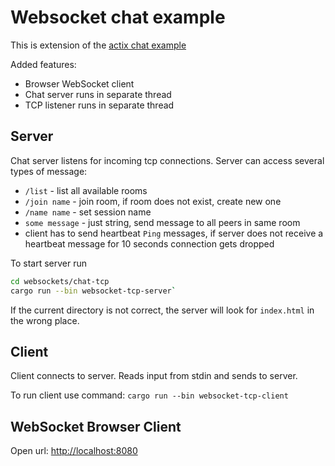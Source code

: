 # Websocket chat example

This is extension of the [actix chat example](https://github.com/actix/examples/tree/HEAD/websockets/chat)

Added features:

- Browser WebSocket client
- Chat server runs in separate thread
- TCP listener runs in separate thread

## Server

Chat server listens for incoming tcp connections. Server can access several types of message:

- `/list` - list all available rooms
- `/join name` - join room, if room does not exist, create new one
- `/name name` - set session name
- `some message` - just string, send message to all peers in same room
- client has to send heartbeat `Ping` messages, if server does not receive a heartbeat message for 10 seconds connection gets dropped

To start server run

```sh
cd websockets/chat-tcp
cargo run --bin websocket-tcp-server`
```

If the current directory is not correct, the server will look for `index.html` in the wrong place.

## Client

Client connects to server. Reads input from stdin and sends to server.

To run client use command: `cargo run --bin websocket-tcp-client`

## WebSocket Browser Client

Open url: <http://localhost:8080>
